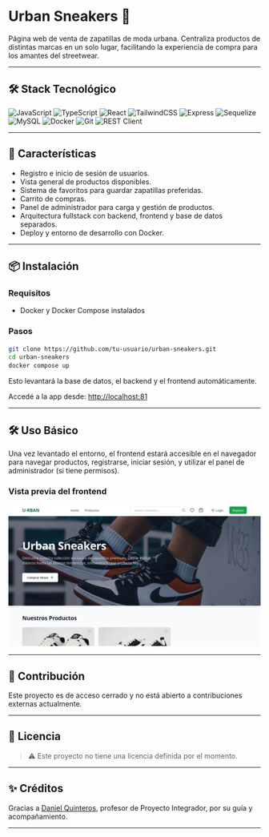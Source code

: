 # Urban Sneakers 👟

Página web de venta de zapatillas de moda urbana. Centraliza productos de distintas marcas en un solo lugar, facilitando la experiencia de compra para los amantes del streetwear.

---

## 🛠 Stack Tecnológico

![JavaScript](https://img.shields.io/badge/JavaScript-ES6+-yellow?logo=javascript)
![TypeScript](https://img.shields.io/badge/TypeScript-4.0+-blue?logo=typescript)
![React](https://img.shields.io/badge/React-18-blue?logo=react)
![TailwindCSS](https://img.shields.io/badge/TailwindCSS-3.0-teal?logo=tailwindcss)
![Express](https://img.shields.io/badge/Express.js-4.17-black?logo=express)
![Sequelize](https://img.shields.io/badge/Sequelize-6.0-lightblue?logo=sequelize)
![MySQL](https://img.shields.io/badge/MySQL-8.0-blue?logo=mysql)
![Docker](https://img.shields.io/badge/Docker-compose-2496ED?logo=docker)
![Git](https://img.shields.io/badge/Git-2.0+-orange?logo=git)
![REST Client](https://img.shields.io/badge/REST--Client-Thunder--Client-critical?logo=thunderclient)

---

## 🚀 Características

- Registro e inicio de sesión de usuarios.
- Vista general de productos disponibles.
- Sistema de favoritos para guardar zapatillas preferidas.
- Carrito de compras.
- Panel de administrador para carga y gestión de productos.
- Arquitectura fullstack con backend, frontend y base de datos separados.
- Deploy y entorno de desarrollo con Docker.

---

## 📦 Instalación

### Requisitos

- Docker y Docker Compose instalados

### Pasos

```bash
git clone https://github.com/tu-usuario/urban-sneakers.git
cd urban-sneakers
docker compose up
```

Esto levantará la base de datos, el backend y el frontend automáticamente.

Accedé a la app desde: [http://localhost:81](http://localhost:81)

---

## 🛠 Uso Básico

Una vez levantado el entorno, el frontend estará accesible en el navegador para navegar productos, registrarse, iniciar sesión, y utilizar el panel de administrador (si tiene permisos).

### Vista previa del frontend

![Captura del Frontend](./docs/captura-frontend.png)

---

## 🤝 Contribución

Este proyecto es de acceso cerrado y no está abierto a contribuciones externas actualmente.

---

## 📜 Licencia

> ⚠️ Este proyecto no tiene una licencia definida por el momento.

---

## ✨ Créditos

Gracias a [Daniel Quinteros](https://github.com/), profesor de Proyecto Integrador, por su guía y acompañamiento.

---
